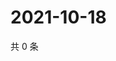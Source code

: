 # 2021-10-18

共 0 条

<!-- BEGIN WEIBO -->
<!-- 最后更新时间 Mon Oct 18 2021 11:14:39 GMT+0800 (China Standard Time) -->

<!-- END WEIBO -->
